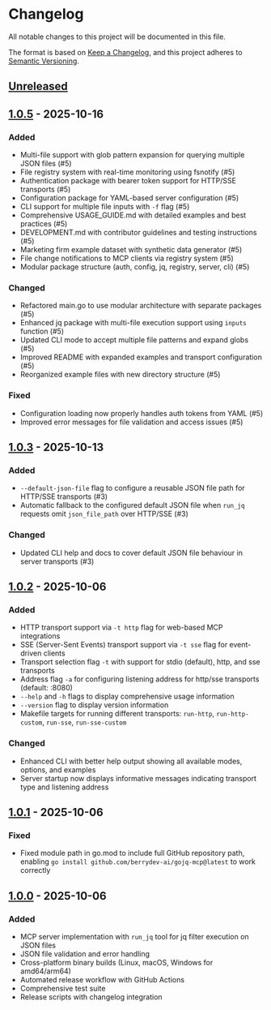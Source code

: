# Changelog

All notable changes to this project will be documented in this file.

The format is based on [Keep a Changelog](https://keepachangelog.com/en/1.1.0/),
and this project adheres to [Semantic Versioning](https://semver.org/spec/v2.0.0.html).

## [Unreleased]

## [1.0.5] - 2025-10-16

### Added
- Multi-file support with glob pattern expansion for querying multiple JSON files (#5)
- File registry system with real-time monitoring using fsnotify (#5)
- Authentication package with bearer token support for HTTP/SSE transports (#5)
- Configuration package for YAML-based server configuration (#5)
- CLI support for multiple file inputs with `-f` flag (#5)
- Comprehensive USAGE_GUIDE.md with detailed examples and best practices (#5)
- DEVELOPMENT.md with contributor guidelines and testing instructions (#5)
- Marketing firm example dataset with synthetic data generator (#5)
- File change notifications to MCP clients via registry system (#5)
- Modular package structure (auth, config, jq, registry, server, cli) (#5)

### Changed
- Refactored main.go to use modular architecture with separate packages (#5)
- Enhanced jq package with multi-file execution support using `inputs` function (#5)
- Updated CLI mode to accept multiple file patterns and expand globs (#5)
- Improved README with expanded examples and transport configuration (#5)
- Reorganized example files with new directory structure (#5)

### Fixed
- Configuration loading now properly handles auth tokens from YAML (#5)
- Improved error messages for file validation and access issues (#5)

## [1.0.3] - 2025-10-13

### Added
- `--default-json-file` flag to configure a reusable JSON file path for HTTP/SSE transports (#3)
- Automatic fallback to the configured default JSON file when `run_jq` requests omit `json_file_path` over HTTP/SSE (#3)

### Changed
- Updated CLI help and docs to cover default JSON file behaviour in server transports (#3)

## [1.0.2] - 2025-10-06

### Added
- HTTP transport support via `-t http` flag for web-based MCP integrations
- SSE (Server-Sent Events) transport support via `-t sse` flag for event-driven clients
- Transport selection flag `-t` with support for stdio (default), http, and sse transports
- Address flag `-a` for configuring listening address for http/sse transports (default: :8080)
- `--help` and `-h` flags to display comprehensive usage information
- `--version` flag to display version information
- Makefile targets for running different transports: `run-http`, `run-http-custom`, `run-sse`, `run-sse-custom`

### Changed
- Enhanced CLI with better help output showing all available modes, options, and examples
- Server startup now displays informative messages indicating transport type and listening address

## [1.0.1] - 2025-10-06

### Fixed
- Fixed module path in go.mod to include full GitHub repository path, enabling `go install github.com/berrydev-ai/gojq-mcp@latest` to work correctly

## [1.0.0] - 2025-10-06

### Added
- MCP server implementation with `run_jq` tool for jq filter execution on JSON files
- JSON file validation and error handling
- Cross-platform binary builds (Linux, macOS, Windows for amd64/arm64)
- Automated release workflow with GitHub Actions
- Comprehensive test suite
- Release scripts with changelog integration

[Unreleased]: https://github.com/berrydev-ai/gojq-mcp/compare/v1.0.5...HEAD
[1.0.5]: https://github.com/berrydev-ai/gojq-mcp/compare/v1.0.3...v1.0.5
[1.0.3]: https://github.com/berrydev-ai/gojq-mcp/compare/v1.0.2...v1.0.3
[1.0.2]: https://github.com/berrydev-ai/gojq-mcp/compare/v1.0.1...v1.0.2
[1.0.1]: https://github.com/berrydev-ai/gojq-mcp/compare/v1.0.0...v1.0.1
[1.0.0]: https://github.com/berrydev-ai/gojq-mcp/releases/tag/v1.0.0
